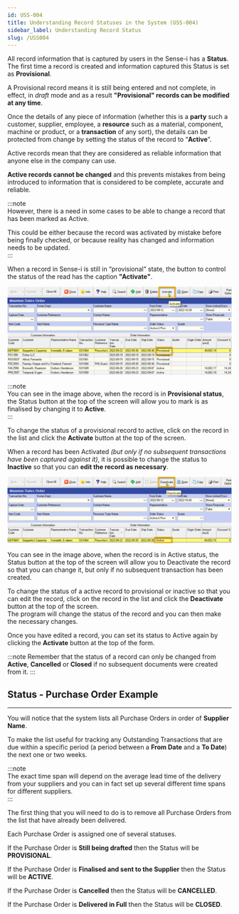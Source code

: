 ```yaml
---
id: USS-004
title: Understanding Record Statuses in the System (USS-004)
sidebar_label: Understanding Record Status
slug: /USS004
---
```


All record information that is captured by users in the Sense-i has a **Status**.  
The first time a record is created and information captured this Status is set as **Provisional**.  

A Provisional record means it is still being entered and not complete, in effect, in _draft_ mode and as a result **"Provisional" records can be modified at any time**.  

Once the details of any piece of information (whether this is a **party** such a customer, supplier, employee, a **resource** such as a material, component, machine or product, or a **transaction** of any sort), the details can be protected from change by setting the status of the record to “**Active**”.  

Active records mean that they are considered as reliable information that anyone else in the company can use.  

**Active records cannot be changed** and this prevents mistakes from being introduced to information that is considered to be complete, accurate and reliable.  

:::note  
However, there is a need in some cases to be able to change a record that has been marked as Active.  

This could be either because the record was activated by mistake before being finally checked, or because reality has changed and information needs to be updated.  
:::  

When a record in Sense-i is still in “provisional” state, the button to control the status of the read has the caption **"Activate"**.

![](../static/img/docs/SAF-154/image115.png)  

:::note  
You can see in the image above, when the record is in **Provisional status**, the Status button at the top of the screen will allow you to mark is as finalised by changing it to **Active**.  
:::  

To change the status of a provisional record to active, click on the record in the list and click the **Activate** button at the top of the screen.  

When a record has been Activated _(but only if no subsequent transactions have been captured against it)_, it is possible to change the status to **Inactive** so that you can **edit the record as necessary**.

![](../static/img/docs/SAF-154/image116.png)  

You can see in the image above, when the record is in Active status, the Status button at the top of the screen will allow you to Deactivate the record so that you can change it, but only if no subsequent transaction has been created.  

To change the status of a active record to provisional or inactive so that you can edit the record, click on the record in the list and click the **Deactivate** button at the top of the screen.  
The program will change the status of the record and you can then make the necessary changes.  

Once you have edited a record, you can set its status to Active again by clicking the **Activate** button at the top of the form.

:::note
Remember that the status of a record can only be changed from **Active**, **Cancelled** or **Closed** if no subsequent 
documents were created from it.
:::

## Status - Purchase Order Example
___  

You will notice that the system lists all Purchase Orders in order of **Supplier Name**.  

To make the list useful for tracking any Outstanding Transactions that are due within a specific period (a period between a **From Date** and a **To Date**) the next one or two weeks.  

:::note  
The exact time span will depend on the average lead time of the
delivery from your suppliers and you can in fact set up several
different time spans for different suppliers.  
:::

The first thing that you will need to do is to remove all Purchase
Orders from the list that have already been delivered.  

Each Purchase Order is assigned one of several statuses.

If the Purchase Order is **Still being drafted** then the Status will be **PROVISIONAL**.

If the Purchase Order is **Finalised and sent to the Supplier** then the Status will be **ACTIVE**.

If the Purchase Order is **Cancelled** then the Status will be **CANCELLED**.

If the Purchase Order is **Delivered in Full** then the Status will be **CLOSED**.
